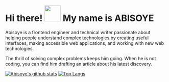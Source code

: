 # Hi there! <img src="https://raw.githubusercontent.com/MartinHeinz/MartinHeinz/master/wave.gif" width="50px"> My name is ABISOYE

Abisoye is a frontend engineer and technical writer passionate about helping people understand complex technologies by creating useful interfaces, making accessible web applications, and working with new web technologies.

The thrill of solving complex problems keeps him going. When he is not coding, you can find him drafting an article about his latest discovery.

[![Abisoye's github stats](https://github-readme-stats.vercel.app/api/?username=AbisoyeAlli&show_icons=true&theme=radical)](https://github.com/AbisoyeAlli/github-readme-stats)
[![Top Langs](https://github-readme-stats.vercel.app/api/top-langs/?username=AbisoyeAlli&layout=compact&theme=dark)](https://github.com/AbisoyeAlli/github-readme-stats)

